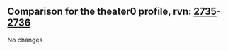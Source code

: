 ## Comparison for the theater0 profile, rvn: [2735](https://github.com/PRO100KatYT/FortniteProfileRevisions/tree/main/profiles/theater0/2735%20theater0.json)-[2736](https://github.com/PRO100KatYT/FortniteProfileRevisions/tree/main/profiles/theater0/2736%20theater0.json)

No changes
